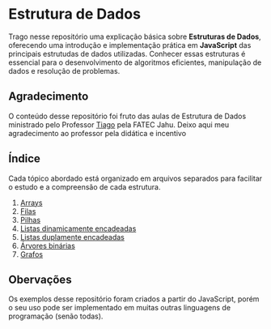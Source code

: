# Estrutura de Dados

Trago nesse repositório uma explicação básica sobre **Estruturas de Dados**, oferecendo uma introdução e implementação prática em **JavaScript** das principais estrutudas de dados utilizadas. Conhecer essas estruturas é essencial para o desenvolvimento de algoritmos eficientes, manipulação de dados e resolução de problemas.

## Agradecimento

O conteúdo desse repositório foi fruto das aulas de Estrutura de Dados ministrado pelo Professor [Tiago](https://github.com/tiagotas) pela FATEC Jahu. Deixo aqui meu agradecimento ao professor pela didática e incentivo

## Índice
Cada tópico abordado está organizado em arquivos separados para facilitar o estudo e a compreensão de cada estrutura.

1. [Arrays](docs/array.md)
2. [Filas](docs/queue.md)
3. [Pilhas](docs/stack.md)
4. [Listas dinamicamente encadeadas](docs/linkedList.md)
5. [Listas duplamente encadeadas](docs/doublyLinkedList.md)
6. [Árvores binárias](docs/tree.md)
7. [Grafos](docs/graph.md)

## Obervações
Os exemplos desse repositório foram criados a partir do JavaScript, porém o seu uso pode ser implementado em muitas outras linguagens de programação (senão todas).